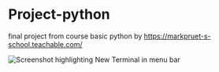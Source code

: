 # Project-python
final project from course basic python by https://markpruet-s-school.teachable.com/

<img src="https://cf-courses-data.s3.us.cloud-object-storage.appdomain.cloud/IBM-DB0250EN-SkillsNetwork/labs/Apache%20Airflow/Monitoring%20a%20DAG/images/new-terminal.png" alt="Screenshot highlighting New Terminal in menu bar">

